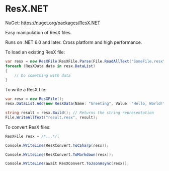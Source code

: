 # ResX.NET
NuGet: https://nuget.org/packages/ResX.NET

Easy manipulation of ResX files.

Runs on .NET 6.0 and later. Cross platform and high performance.

To load an existing ResX file:
```cs
var resx = new ResXFile(ResXFile.Parse(File.ReadAllText("SomeFile.resx")));
foreach (ResXData data in resx.DataList)
{
    // Do something with data
}
```

To write a ResX file:
```cs
var resx = new ResXFile();
resx.DataList.Add(new ResXData(Name: "Greeting", Value: "Hello, World!", Comment: null));

string result = resx.Build(); // Returns the string representation
File.WriteAllText("result.resx", result);
```

To convert ResX files:
```cs
ResXFile resx = /*...*/;

Console.WriteLine(ResXConvert.ToCSharp(resx));

Console.WriteLine(ResXConvert.ToMarkdown(resx));

Console.WriteLine(await ResXConvert.ToJsonAsync(resx));
```
